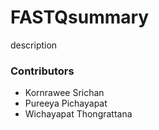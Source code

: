 # FASTQsummary

description

### Contributors

- Kornrawee Srichan
- Pureeya Pichayapat
- Wichayapat Thongrattana